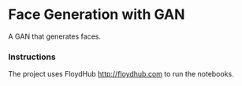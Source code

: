 # Face Generation with GAN

A GAN that generates faces.

### Instructions

The project uses FloydHub http://floydhub.com to run the notebooks.


